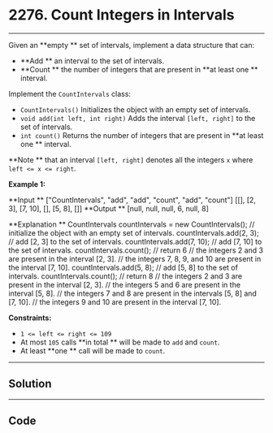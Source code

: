 # 2276. Count Integers in Intervals

---

Given an **empty ** set of intervals, implement a data structure that can:

  * **Add ** an interval to the set of intervals.
  * **Count ** the number of integers that are present in **at least one ** interval.



Implement the `CountIntervals` class:

  * `CountIntervals()` Initializes the object with an empty set of intervals.
  * `void add(int left, int right)` Adds the interval `[left, right]` to the set of intervals.
  * `int count()` Returns the number of integers that are present in **at least one ** interval.



**Note ** that an interval `[left, right]` denotes all the integers `x` where `left <= x <= right`.

 

**Example 1:**


**Input **
["CountIntervals", "add", "add", "count", "add", "count"]
[[], [2, 3], [7, 10], [], [5, 8], []]
**Output **
[null, null, null, 6, null, 8]

**Explanation **
CountIntervals countIntervals = new CountIntervals(); // initialize the object with an empty set of intervals. 
countIntervals.add(2, 3);  // add [2, 3] to the set of intervals.
countIntervals.add(7, 10); // add [7, 10] to the set of intervals.
countIntervals.count();    // return 6
                           // the integers 2 and 3 are present in the interval [2, 3].
                           // the integers 7, 8, 9, and 10 are present in the interval [7, 10].
countIntervals.add(5, 8);  // add [5, 8] to the set of intervals.
countIntervals.count();    // return 8
                           // the integers 2 and 3 are present in the interval [2, 3].
                           // the integers 5 and 6 are present in the interval [5, 8].
                           // the integers 7 and 8 are present in the intervals [5, 8] and [7, 10].
                           // the integers 9 and 10 are present in the interval [7, 10].


 

**Constraints:**

  * `1 <= left <= right <= 109`
  * At most `105` calls **in total ** will be made to `add` and `count`.
  * At least **one ** call will be made to `count`.

---

## Solution



---

## Code
```python


```